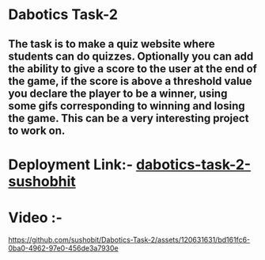 # Dabotics Task-2
##  The task is to make a quiz website where students can do quizzes. Optionally you can add the ability to give a score to the user at the end of the game, if the score is above a threshold value you declare the player to be a winner, using some gifs corresponding to winning and losing the game. This can be a very interesting project to work on.


# Deployment Link:- [dabotics-task-2-sushobhit](https://dabotics-task-2-sushobhit-qxidq2kly-sushobits-projects.vercel.app/)

# Video :-




https://github.com/sushobit/Dabotics-Task-2/assets/120631631/bd161fc6-0ba0-4962-97e0-456de3a7930e

